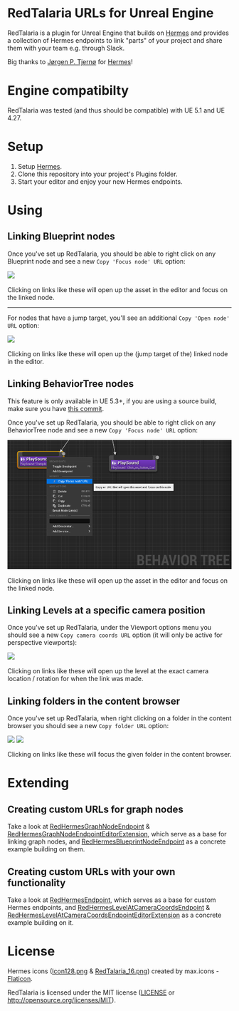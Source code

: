 # RedTalaria URLs for Unreal Engine

RedTalaria is a plugin for Unreal Engine that builds on [Hermes](https://github.com/jorgenpt/Hermes) and provides a collection of Hermes endpoints to link "parts" of your project and share them with your team e.g. through Slack.

Big thanks to [Jørgen P. Tjernø](https://github.com/jorgenpt) for [Hermes](https://github.com/jorgenpt/Hermes)!

# Engine compatibilty

RedTalaria was tested (and thus should be compatible) with UE 5.1 and UE 4.27.

# Setup

1. Setup [Hermes](https://github.com/jorgenpt/Hermes#setup).
2. Clone this repository into your project's Plugins folder.
3. Start your editor and enjoy your new Hermes endpoints.

# Using

## Linking Blueprint nodes
Once you've set up RedTalaria, you should be able to right click on any Blueprint node and see a new `Copy 'Focus node' URL` option:

[<img src="README_link_blueprint_node_focus.png?raw=true">](README_link_blueprint_node_focus.png?raw=true)

Clicking on links like these will open up the asset in the editor and focus on the linked node.

---

For nodes that have a jump target, you'll see an additional `Copy 'Open node' URL` option:

[<img src="README_link_blueprint_node_jump_target.png?raw=true">](README_link_blueprint_node_jump_target.png?raw=true)

Clicking on links like these will open up the (jump target of the) linked node in the editor.

## Linking BehaviorTree nodes
This feature is only available in UE 5.3+, if you are using a source build, make sure you have [this commit](https://github.com/EpicGames/UnrealEngine/commit/6bb52ead8294554e5bdb60f637729eae397942d8).

Once you've set up RedTalaria, you should be able to right click on any BehaviorTree node and see a new `Copy 'Focus node' URL` option:

[<img src="README_link_behavior_tree_node_focus.png?raw=true">](README_link_behavior_tree_node_focus.png?raw=true)

Clicking on links like these will open up the asset in the editor and focus on the linked node.

## Linking Levels at a specific camera position
Once you've set up RedTalaria, under the Viewport options menu you should see a new `Copy camera coords URL` option (it will only be active for perspective viewports):

[<img src="README_link_level_at_camera_coords.png?raw=true">](README_link_level_at_camera_coords.png?raw=true)

Clicking on links like these will open up the level at the exact camera location / rotation for when the link was made.

## Linking folders in the content browser

Once you've set up RedTalaria, when right clicking on a folder in the content browser you should see a new `Copy folder URL` option:

[<img src="README_link_content_folder_1.png?raw=true">](README_link_content_folder_1.png?raw=true)
[<img src="README_link_content_folder_2.png?raw=true">](README_link_content_folder_2.png?raw=true)

Clicking on links like these will focus the given folder in the content browser.

# Extending

## Creating custom URLs for graph nodes
Take a look at [RedHermesGraphNodeEndpoint](Source/RedHermesGraphNodeEndpoint/Public/RedHermesGraphNodeEndpoint.h) & [RedHermesGraphNodeEndpointEditorExtension](Source/RedHermesGraphNodeEndpoint/Public/RedHermesGraphNodeEndpointEditorExtension.h), which serve as a base for linking graph nodes, and
[RedHermesBlueprintNodeEndpoint](Source/RedHermesBlueprintNodeEndpoint/Public/RedHermesBlueprintNodeEndpoint.h) as a concrete example building on them.

## Creating custom URLs with your own functionality
Take a look at [RedHermesEndpoint](Source/RedTalaria/Public/RedHermesEndpoint.h), which serves as a base for custom Hermes endpoints, and [RedHermesLevelAtCameraCoordsEndpoint](Source/RedHermesLevelAtCameraCoordsEndpoint/Public/RedHermesLevelAtCameraCoordsEndpoint.h) & [RedHermesLevelAtCameraCoordsEndpointEditorExtension](Source/RedHermesLevelAtCameraCoordsEndpoint/Public/RedHermesLevelAtCameraCoordsEndpointEditorExtension.h) as a concrete example building on it.

# License

Hermes icons ([Icon128.png](Resources/Icon128.png) & [RedTalaria_16.png](Content/Editor/Slate/RedTalaria_16.png)) created by max.icons - [Flaticon](https://www.flaticon.com/free-icons/hermes).

RedTalaria is licensed under the MIT license ([LICENSE](LICENSE.txt) or http://opensource.org/licenses/MIT).

